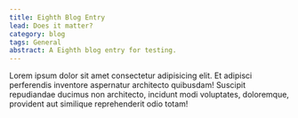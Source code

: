 ```yaml
---
title: Eighth Blog Entry
lead: Does it matter?
category: blog
tags: General
abstract: A Eighth blog entry for testing.
---
```


Lorem ipsum dolor sit amet consectetur adipisicing elit. Et adipisci perferendis inventore aspernatur architecto quibusdam! Suscipit repudiandae ducimus non architecto, incidunt modi voluptates, doloremque, provident aut similique reprehenderit odio totam!
